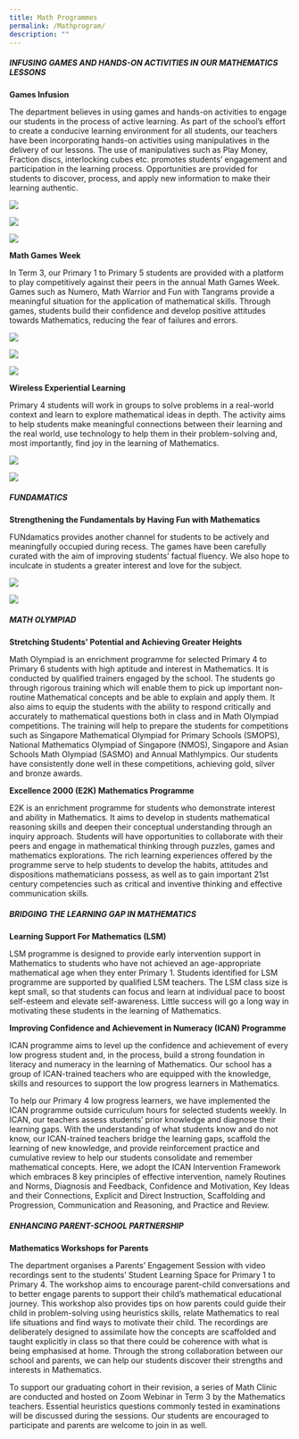 ```yaml
---
title: Math Programmes
permalink: /Mathprogram/
description: ""
---
```

##### INFUSING GAMES AND HANDS-ON ACTIVITIES IN OUR MATHEMATICS LESSONS

**Games Infusion**<br>

The department believes in using games and hands-on activities to engage our students in the process of active learning. As part of the school’s effort to create a conducive learning environment for all students, our teachers have been incorporating hands-on activities using manipulatives in the delivery of our lessons. The use of manipulatives such as Play Money, Fraction discs, interlocking cubes etc. promotes students’ engagement and participation in the learning process. Opportunities are provided for students to discover, process, and apply new information to make their learning authentic.<br>

![](/images/Math%20prog/Math%201.jpg)<br>

![](/images/Math%20prog/Math%202.jpg)<br>

![](/images/Math%20prog/Math%203.jpg)


**Math Games Week**<br>

In Term 3, our Primary 1 to Primary 5 students are provided with a platform to play competitively against their peers in the annual Math Games Week. Games such as Numero, Math Warrior and Fun with Tangrams provide a meaningful situation for the application of mathematical skills. Through games, students build their confidence and develop positive attitudes towards Mathematics, reducing the fear of failures and errors.<br>

![](/images/Math%20prog/Math%20games%20week.jpg)<br>

![](/images/Math%20prog/Math%20games%20week%202.jpg)<br>

![](/images/Math%20prog/Math%20games%20week%203.jpg)<br>


**Wireless Experiential Learning**<br>


Primary 4 students will work in groups to solve problems in a real-world context and learn to explore mathematical ideas in depth. The activity aims to help students make meaningful connections between their learning and the real world, use technology to help them in their problem-solving and, most importantly, find joy in the learning of Mathematics.<br>

![](/images/Math%20prog/Math%20wireless%201.jpg)<br>

![](/images/Math%20prog/Math%20wireless%202.jpg)<br>



##### FUNDAMATICS

**Strengthening the Fundamentals by Having Fun with Mathematics**<br>

FUNdamatics provides another channel for students to be actively and meaningfully occupied during recess. The games have been carefully curated with the aim of improving students’ factual fluency. We also hope to inculcate in students a greater interest and love for the subject.<br>

![](/images/Math%20prog/Math%20fundamatic%201.jpg)<br>

![](/images/Math%20prog/Math%20fundamatic%202.jpg)<br>


##### MATH OLYMPIAD

**Stretching Students' Potential and Achieving Greater Heights**<br>

Math Olympiad is an enrichment programme for selected Primary 4 to Primary 6 students with high aptitude and interest in Mathematics. It is conducted by qualified trainers engaged by the school. The students go through rigorous training which will enable them to pick up important non-routine Mathematical concepts and be able to explain and apply them. It also aims to equip the students with the ability to respond critically and accurately to mathematical questions both in class and in Math Olympiad competitions. The training will help to prepare the students for competitions such as Singapore Mathematical Olympiad for Primary Schools (SMOPS), National Mathematics Olympiad of Singapore (NMOS), Singapore and Asian Schools Math Olympiad (SASMO) and Annual Mathlympics. Our students have consistently done well in these competitions, achieving gold, silver and bronze awards.<br>


**Excellence 2000 (E2K) Mathematics Programme**<br>

E2K is an enrichment programme for students who demonstrate interest and ability in Mathematics. It aims to develop in students mathematical reasoning skills and deepen their conceptual understanding through an inquiry approach. Students will have opportunities to collaborate with their peers and engage in mathematical thinking through puzzles, games and mathematics explorations. The rich learning experiences offered by the programme serve to help students to develop the habits, attitudes and dispositions mathematicians possess, as well as to gain important 21st century competencies such as critical and inventive thinking and effective communication skills.

##### BRIDGING THE LEARNING GAP IN MATHEMATICS

**Learning Support For Mathematics (LSM)**

LSM programme is designed to provide early intervention support in Mathematics to students who have not achieved an age-appropriate mathematical age when they enter Primary 1. Students identified for LSM programme are supported by qualified LSM teachers. The LSM class size is kept small, so that students can focus and learn at individual pace to boost self-esteem and elevate self-awareness. Little success will go a long way in motivating these students in the learning of Mathematics.<br>

**Improving Confidence and Achievement in Numeracy (ICAN) Programme**

ICAN programme aims to level up the confidence and achievement of every low progress student and, in the process, build a strong foundation in literacy and numeracy in the learning of Mathematics. Our school has a group of ICAN-trained teachers who are equipped with the knowledge, skills and resources to support the low progress learners in Mathematics.<br>

To help our Primary 4 low progress learners, we have implemented the ICAN programme outside curriculum hours for selected students weekly. In ICAN, our teachers assess students’ prior knowledge and diagnose their learning gaps. With the understanding of what students know and do not know, our ICAN-trained teachers bridge the learning gaps, scaffold the learning of new knowledge, and provide reinforcement practice and cumulative review to help our students consolidate and remember mathematical concepts. Here, we adopt the ICAN Intervention Framework which embraces 8 key principles of effective intervention, namely Routines and Norms, Diagnosis and Feedback, Confidence and Motivation, Key Ideas and their Connections, Explicit and Direct Instruction, Scaffolding and Progression, Communication and Reasoning, and Practice and Review.<br>

##### ENHANCING PARENT-SCHOOL PARTNERSHIP 


**Mathematics Workshops for Parents**<br>

The department organises a Parents’ Engagement Session with video recordings sent to the students’ Student Learning Space for Primary 1 to Primary 4. The workshop aims to encourage parent-child conversations and to better engage parents to support their child’s mathematical educational journey. This workshop also provides tips on how parents could guide their child in problem-solving using heuristics skills, relate Mathematics to real life situations and find ways to motivate their child. The recordings are deliberately designed to assimilate how the concepts are scaffolded and taught explicitly in class so that there could be coherence with what is being emphasised at home. Through the strong collaboration between our school and parents, we can help our students discover their strengths and interests in Mathematics. <br>

To support our graduating cohort in their revision, a series of Math Clinic are conducted and hosted on Zoom Webinar in Term 3 by the Mathematics teachers. Essential heuristics questions commonly tested in examinations will be discussed during the sessions. Our students are encouraged to participate and parents are welcome to join in as well.